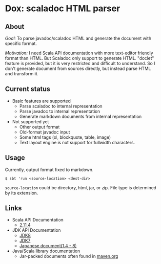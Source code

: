 # Dox: scaladoc HTML parser

## About

*Goal:* To parse javadoc/scaladoc HTML and generate the document with specific format.

*Motivation:* I need Scala API documentation with more text-editor friendly format than HTML.
But Scaladoc only support to generate HTML. "doclet" feature is provided, but it is very restricted and difficult to understand.
So I don't generate document from sources directly, but instead parse HTML and transform it.

## Current status

* Basic features are supported
	* Parse scaladoc to internal representation
	* Parse javadoc to internal representation
	* Generate markdown documents from internal representation
* Not supported yet
	* Other output format
	* Old-format javadoc input
	* Some html tags (ol, blockquote, table, image)
	* Text layout engine is not support for fullwidth characters.

## Usage

Currently, output format fixed to markdown.

```shell-session
$ sbt 'run <source-location> <dest-dir>
```

`source-location` could be directory, html, jar, or zip.
File type is determined by its extension.


## Links

* Scala API Documentation
	* [2.11.4](http://scala-lang.org/download/2.11.4.html)
* JDK API Documentation
	* [JDK8](http://www.oracle.com/technetwork/java/javase/documentation/jdk8-doc-downloads-2133158.html)
	* [JDK7](http://www.oracle.com/technetwork/java/javase/documentation/java-se-7-doc-download-435117.html)
	* [Japanese document(1.4 - 8)](http://www.oracle.com/technetwork/jp/java/java-sun-1440465-ja.html)
* Java/Scala library documentation
	* Jar-packed documents often found in [maven.org](http://search.maven.org)
